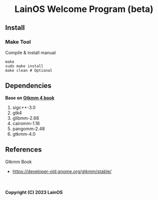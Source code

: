 <h1 align="center">LainOS Welcome Program (beta)</h1>
 

## Install

### Make Tool

Compile & install manual 

```text
make
sudo make install
make clean # Optional
```


## Dependencies

**Base on <a href="https://developer-old.gnome.org/gtkmm-tutorial/stable/sec-installation-dependencies.html.en">Gtkmm 4 book</a>**

1. sigc++-3.0
2. gtk4
3. glibmm-2.68
4. cairomm-1.16
5. pangomm-2.48
6. gtkmm-4.0

## References
Gtkmm Book
- https://developer-old.gnome.org/gtkmm/stable/


<br>


#### Copyright (C) 2023 LainOS
